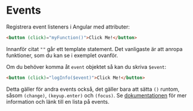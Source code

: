 # Events

Registrera event listeners i Angular med attributer:

```html
<button (click)="myFunction()">Click Me!</button>
```

Innanför citat `""` går ett template statement. Det vanligaste är att anropa funktioner, som du kan se i exemplet ovanför.

Om du behöver komma åt `event` objektet så kan du skriva `$event`:

```html
<button (click)="logInfo($event)">Click Me!</button>
```

Detta gäller för andra events också, det gäller bara att sätta `()` runtom, såsom `(change)`, `(keyup.enter)` och `(focus)`. Se [dokumentationen](https://angular.io/guide/event-binding) för mer information och länk till en lista på events.

